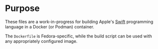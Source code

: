 # Purpose
These files are a work-in-progress for building Apple's [Swift](https://github.com/apple/swift) programming language in a Docker (or Podman) container. 

The `Dockerfile` is Fedora-specific, while the build script can be used with any appropriately configured image. 

